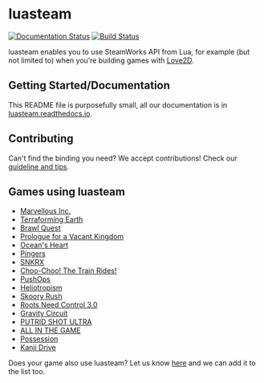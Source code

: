 # luasteam
[![Documentation Status](https://readthedocs.org/projects/luasteam/badge/?version=stable)](https://luasteam.readthedocs.io/en/stable/?badge=stable)
[![Build Status](https://app.travis-ci.com/uspgamedev/luasteam.svg?branch=master)](https://app.travis-ci.com/uspgamedev/luasteam)

luasteam enables you to use SteamWorks API from Lua, for example (but not limited to) when you’re building games with [Love2D](https://love2d.org/).

## Getting Started/Documentation

This README file is purposefully small, all our documentation is in [luasteam.readthedocs.io](https://luasteam.readthedocs.io).

## Contributing

Can't find the binding you need? We accept contributions! Check our [guideline and tips](CONTRIBUTING.md).

## Games using luasteam
- [Marvellous Inc.](https://store.steampowered.com/app/827940/Marvellous_Inc/)
- [Terraforming Earth](https://store.steampowered.com/app/1029220/Terraforming_Earth/)
- [Brawl Quest](https://store.steampowered.com/app/871940/BrawlQuest/)
- [Prologue for a Vacant Kingdom](https://store.steampowered.com/app/1040490/Prologue_for_a_Vacant_Kingdom/)
- [Ocean's Heart](https://store.steampowered.com/app/1393750/Oceans_Heart/)
- [Pingers](https://store.steampowered.com/app/1442410/Pingers/)
- [SNKRX](https://store.steampowered.com/app/915310/SNKRX/)
- [Choo-Choo! The Train Rides!](https://store.steampowered.com/app/743920/ChooChoo_The_Train_Rides/)
- [PushOps](https://store.steampowered.com/app/1705610/PushOps/)
- [Heliotropism](https://store.steampowered.com/app/1653100/Heliotropism/)
- [Skoory Rush](https://store.steampowered.com/app/2399810/Skoory_Rush/)
- [Roots Need Control 3.0](https://store.steampowered.com/app/2425570/Roots_Need_Control_30/)
- [Gravity Circuit](https://store.steampowered.com/app/858710/Gravity_Circuit/)
- [PUTRID SHOT ULTRA](https://store.steampowered.com/app/2053360/PUTRID_SHOT_ULTRA/)
- [ALL IN THE GAME](https://store.steampowered.com/app/2346780/ALL_IN_THE_GAME/)
- [Possession](https://store.steampowered.com/app/629340/Possession/)
- [Kanji Drive](https://store.steampowered.com/app/2219640/Kanji_Drive/)


Does your game also use luasteam? Let us know [here](https://github.com/uspgamedev/luasteam/issues/16) and we can add it to the list too.
